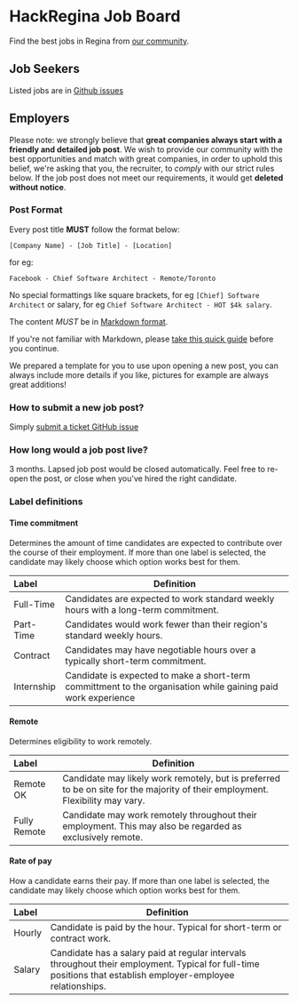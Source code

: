 # HackRegina Job Board

Find the best jobs in Regina from [our community](https://hackregina.github.io/).

## Job Seekers

Listed jobs are in [Github issues](https://github.com/HackRegina/jobs/issues)

## Employers

Please note: we strongly believe that **great companies always start with a friendly and detailed job post**. We wish to provide our community with the best opportunities and match with great companies, in order to uphold this belief, we're asking that you, the recruiter, to _comply_ with our strict rules below. If the job post does not meet our requirements, it would get **deleted without notice**.

### Post Format

Every post title **MUST** follow the format below:

```
[Company Name] - [Job Title] - [Location]
```

for eg:

```
Facebook - Chief Software Architect - Remote/Toronto
```

No special formattings like square brackets, for eg `[Chief] Software Architect` or salary, for eg `Chief Software Architect - HOT $4k salary`.

The content _MUST_ be in [Markdown format](http://commonmark.org/help/). 

If you're not familiar with Markdown, please [take this quick guide](http://commonmark.org/help/tutorial/) before you continue.

We prepared a template for you to use upon opening a new post, you can always include more details if you like, pictures for example are always great additions!

### How to submit a new job post?

Simply [submit a ticket GitHub issue](https://github.com/HackRegina/jobs/issues/new)

### How long would a job post live?

3 months. Lapsed job post would be closed automatically. Feel free to re-open the post, or close when you've hired the right candidate.

### Label definitions

#### Time commitment

Determines the amount of time candidates are expected to contribute over the course of their employment. If more than one label is selected, the candidate may likely choose which option works best for them.

Label | Definition
:--- | ---
Full-Time | Candidates are expected to work standard weekly hours with a long-term commitment.
Part-Time | Candidates would work fewer than their region's standard weekly hours.  
Contract | Candidates may have negotiable hours over a typically short-term commitment.
Internship | Candidate is expected to make a short-term committment to the organisation while gaining paid work experience

#### Remote

Determines eligibility to work remotely.

Label | Definition
:--- | ---
Remote OK | Candidate may likely work remotely, but is preferred to be on site for the majority of their employment. Flexibility may vary.
Fully Remote | Candidate may work remotely throughout their employment. This may also be regarded as exclusively remote.

#### Rate of pay

How a candidate earns their pay. If more than one label is selected, the candidate may likely choose which option works best for them.

Label | Definition
:--- | ---
Hourly | Candidate is paid by the hour. Typical for short-term or contract work.
Salary | Candidate has a salary paid at regular intervals throughout their employment. Typical for full-time positions that establish employer-employee relationships.
